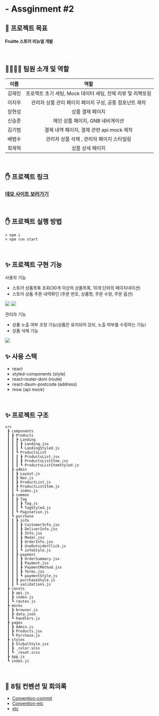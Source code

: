 # - Assginment #2

## 📕 프로젝트 목표

#### Fruitte 스토어 리뉴얼 개발     

<br/>

## 👨‍👩‍👧‍👧 팀원 소개 및 역할

| 이름   |                                 역할                                  |
| ------ | :-------------------------------------------------------------------: |
| 김재민 | 프로젝트 초기 세팅, Mock 데이터 세팅, 전체 리뷰 및 리팩토링 |
| 이지우 |            관리자 상품 관리 페이지 페이지 구성, 공통 컴포넌트 제작            |
| 장현성 |                    상품 결제 페이지                    |
| 신승준 |                메인 상품 페이지, GNB 네비게이션                 |
| 김기범 |                         결제 내역 페이지, 결제 관련 api mock 제작                                   |
| 배범수 |       관리자 상품 삭제 , 관리자 페이지 스타일링      |
| 최재혁 |            상품 상세 페이지            |


</br>


## ✋ 프로젝트 링크
<h3><a href='http://pre-onboarding-wanted-deploy-test-metamong.s3-website.ap-northeast-2.amazonaws.com/'>데모 사이트 보러가기</a></h3>

</br>

## ✋ 프로젝트 실행 방법
```
> npm i
> npm run start
```

</br>

## ✨ 프로젝트 구현 기능

사용자 기능

- 스토어 상품목록 조회(30개 이상의 상품목록, 10개 단위의 페이지네이션)
- 스토어 상품 주문 내역확인 (주문 번호, 상품명, 주문 수량, 주문 옵션)

<img src='https://user-images.githubusercontent.com/54323527/188350789-fdb31640-8031-44c2-9cd9-df042c028ec8.png' />
<img src='https://user-images.githubusercontent.com/54323527/188350803-ef9116af-0f02-4b69-a1db-bfd066cc36c6.png' />

<br/>

관리자 기능

- 상품 노출 여부 조정 기능(상품은 유지되어 있되, 노출 여부를 수정하는 기능)
- 상품 삭제 기능

<img src='https://user-images.githubusercontent.com/54323527/188350800-1f9173cd-708f-4627-9364-ab7b7277e665.png'/>

</br>

## ✨ 사용 스택
- react
- styled-components (style)
- react-router-dom (route)
- react-daum-postcode (address)
- msw (api mock)  

</br>

## ✨ 프로젝트 구조

```
src
 ┣ components
 ┃ ┣ Products
 ┃ ┃ ┣ Landing
 ┃ ┃ ┃ ┣ Landing.jsx
 ┃ ┃ ┃ ┗ LandingStyled.js
 ┃ ┃ ┗ ProductsList
 ┃ ┃ ┃ ┣ ProductsList.jsx
 ┃ ┃ ┃ ┣ ProductsListItem.jsx
 ┃ ┃ ┃ ┗ ProductsListItemStyled.js
 ┃ ┣ admin
 ┃ ┃ ┣ Layout.js
 ┃ ┃ ┣ Nav.js
 ┃ ┃ ┣ ProductList.js
 ┃ ┃ ┣ ProductListItem.js
 ┃ ┃ ┗ index.js
 ┃ ┣ common
 ┃ ┃ ┣ Tag
 ┃ ┃ ┃ ┣ Tag.js
 ┃ ┃ ┃ ┗ TagStyled.js
 ┃ ┃ ┗ Pagination.js
 ┃ ┗ purchase
 ┃ ┃ ┣ info
 ┃ ┃ ┃ ┣ CustomerInfo.jsx
 ┃ ┃ ┃ ┣ DeliverInfo.jsx
 ┃ ┃ ┃ ┣ Info.jsx
 ┃ ┃ ┃ ┣ Modal.jsx
 ┃ ┃ ┃ ┣ OrderInfo.jsx
 ┃ ┃ ┃ ┣ UseOutsiderClick.js
 ┃ ┃ ┃ ┗ infoStyle.js
 ┃ ┃ ┣ payment
 ┃ ┃ ┃ ┣ OrderSummary.jsx
 ┃ ┃ ┃ ┣ Payment.jsx
 ┃ ┃ ┃ ┣ PaymentMethod.jsx
 ┃ ┃ ┃ ┣ Terms.jsx
 ┃ ┃ ┃ ┗ paymentStyle.js
 ┃ ┃ ┣ purchaseStyle.js
 ┃ ┃ ┗ validations.js
 ┣ consts
 ┃ ┣ api.js
 ┃ ┣ index.js
 ┃ ┗ routes.js
 ┣ mocks
 ┃ ┣ browser.js
 ┃ ┣ data.json
 ┃ ┗ handlers.js
 ┣ pages
 ┃ ┣ Admin.js
 ┃ ┣ Products.jsx
 ┃ ┗ Purchase.js
 ┣ styles
 ┃ ┣ GlobalStyle.jsx
 ┃ ┣ _color.scss
 ┃ ┗ _reset.scss
 ┣ App.js
 ┗ index.js
```

</br>

## 📖 8팀 컨벤션 및 회의록

- [Convention-commit](https://www.notion.so/6a7522b6be6348d3b9e8e522c0c76053)
- [Convention-etc](https://www.notion.so/2022-09-02-49fdc592a25e44b29cccfc8f1cb38828)
- [etc](https://www.notion.so/2022-09-03-a5618261bb7b4eeca2f86493daf8a49e)
